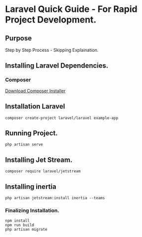 # Laravel Quick Guide - For Rapid Project Development. 

## Purpose 
Step by Step Process - Skipping Explaination. 

## Installing Laravel Dependencies. 

### Composer

[Download Composer Installer](https://getcomposer.org/Composer-Setup.exe)


## Installation Laravel

``` composer create-project laravel/laravel example-app ```

## Running Project. 

``` 
php artisan serve
```

## Installing Jet Stream. 

``` 
composer require laravel/jetstream 
```

## Installing inertia

``` 
php artisan jetstream:install inertia --teams 
```

### Finalizing Installation. 

```
npm install
npm run build
php artisan migrate
```



